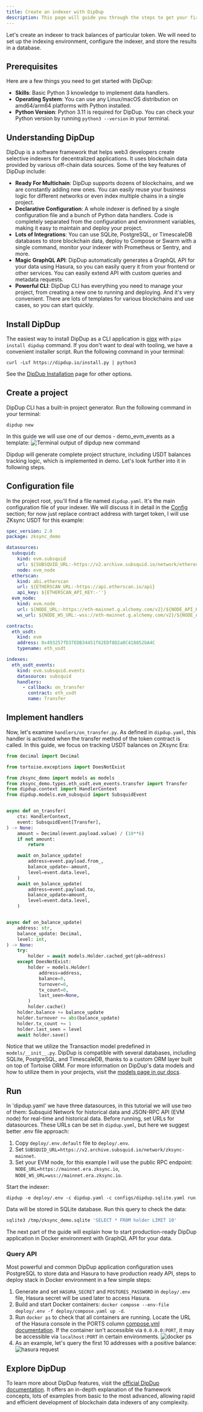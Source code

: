 ```yaml
---
title: Create an indexer with DipDup
description: This page will guide you through the steps to get your first DipDup indexer up and running in a few minutes.
---
```


Let's create an indexer to track balances of particular token.
We will need to set up the indexing environment, configure the indexer, and store the results in a database.

## Prerequisites

Here are a few things you need to get started with DipDup:

- **Skills**: Basic Python 3 knowledge to implement data handlers.
- **Operating System**: You can use any Linux/macOS distribution on amd64/arm64 platforms with Python installed.
- **Python Version**: Python 3.11 is required for DipDup. You can check your Python version by running `python3 --version` in your terminal.

## Understanding DipDup

DipDup is a software framework that helps web3 developers create selective indexers for decentralized applications.
It uses blockchain data provided by various off-chain data sources.
Some of the key features of DipDup include:

- **Ready For Multichain**:
  DipDup supports dozens of blockchains, and we are constantly adding new ones.
  You can easily reuse your business logic for different networks or even index multiple chains in a single project.
- **Declarative Configuration**:
  A whole indexer is defined by a single configuration file and a bunch of Python data handlers.
  Code is completely separated from the configuration and environment variables, making it easy to maintain and deploy your project.
- **Lots of Integrations**:
  You can use SQLite, PostgreSQL, or TimescaleDB databases to store blockchain data,
  deploy to Compose or Swarm with a single command, monitor your indexer with Prometheus or Sentry, and more.
- **Magic GraphQL API**:
  DipDup automatically generates a GraphQL API for your data using Hasura, so you can easily query it from your frontend or other services.
  You can easily extend API with custom queries and metadata requests.
- **Powerful CLI**:
  DipDup CLI has everything you need to manage your project, from creating a new one to running and deploying.
  And it's very convenient. There are lots of templates for various blockchains and use cases, so you can start quickly.

## Install DipDup

The easiest way to install DipDup as a CLI application is [pipx](https://pipx.pypa.io/stable/) with `pipx install dipdup` command.
If you don't want to deal with tooling, we have a convenient installer script.
Run the following command in your terminal:

```shell [Terminal]
curl -Lsf https://dipdup.io/install.py | python3
```

See the [DipDup Installation](https://dipdup.io/docs/installation) page for other options.

## Create a project

DipDup CLI has a built-in project generator. Run the following command in your terminal:

```shell [Terminal]
dipdup new
```

In this guide we will use one of our demos - demo_evm_events as a template:
![Terminal output of `dipdup new` command](/images/dipdup/dipdupnew.png)

Dipdup will generate complete project structure, including USDT balances tracking logic,
which is implemented in demo. Let's look further into it in following steps.

## Configuration file

In the project root, you'll find a file named `dipdup.yaml`. It's the main configuration file of your indexer.
We will discuss it in detail in the [Config](https://dipdup.io/docs/getting-started/config) section;
for now just replace contract address with target token, I will use ZKsync USDT for this example:

```yaml [dipdup.yaml]
spec_version: 2.0
package: zksync_demo

datasources:
  subsquid:
    kind: evm.subsquid
    url: ${SUBSQUID_URL:-https://v2.archive.subsquid.io/network/ethereum-mainnet}
    node: evm_node
  etherscan:
    kind: abi.etherscan
    url: ${ETHERSCAN_URL:-https://api.etherscan.io/api}
    api_key: ${ETHERSCAN_API_KEY:-''}
  evm_node:
    kind: evm.node
    url: ${NODE_URL:-https://eth-mainnet.g.alchemy.com/v2}/${NODE_API_KEY:-''}
    ws_url: ${NODE_WS_URL:-wss://eth-mainnet.g.alchemy.com/v2}/${NODE_API_KEY:-''}

contracts:
  eth_usdt:
    kind: evm
    address: 0x493257fD37EDB34451f62EDf8D2a0C418852bA4C
    typename: eth_usdt

indexes:
  eth_usdt_events:
    kind: evm.subsquid.events
    datasource: subsquid
    handlers:
      - callback: on_transfer
        contract: eth_usdt
        name: Transfer
```

## Implement handlers

Now, let's examine `handlers/on_transfer.py`.
As defined in `dipdup.yaml`, this handler is activated when the transfer method of the token contract is called.
In this guide, we focus on tracking USDT balances on ZKsync Era:

```py [on_transfer.py]
from decimal import Decimal

from tortoise.exceptions import DoesNotExist

from zksync_demo import models as models
from zksync_demo.types.eth_usdt.evm_events.transfer import Transfer
from dipdup.context import HandlerContext
from dipdup.models.evm_subsquid import SubsquidEvent


async def on_transfer(
    ctx: HandlerContext,
    event: SubsquidEvent[Transfer],
) -> None:
    amount = Decimal(event.payload.value) / (10**6)
    if not amount:
        return

    await on_balance_update(
        address=event.payload.from_,
        balance_update=-amount,
        level=event.data.level,
    )
    await on_balance_update(
        address=event.payload.to,
        balance_update=amount,
        level=event.data.level,
    )


async def on_balance_update(
    address: str,
    balance_update: Decimal,
    level: int,
) -> None:
    try:
        holder = await models.Holder.cached_get(pk=address)
    except DoesNotExist:
        holder = models.Holder(
            address=address,
            balance=0,
            turnover=0,
            tx_count=0,
            last_seen=None,
        )
        holder.cache()
    holder.balance += balance_update
    holder.turnover += abs(balance_update)
    holder.tx_count += 1
    holder.last_seen = level
    await holder.save()
```

Notice that we utilize the Transaction model predefined in `models/__init__.py`.
DipDup is compatible with several databases, including SQLite, PostgreSQL, and TimescaleDB,
thanks to a custom ORM layer built on top of Tortoise ORM.
For more information on DipDup's data models and how to utilize them in your projects, visit the [models page in our docs](https://dipdup.io/docs/getting-started/models).

## Run

In 'dipdup.yaml' we have three datasources, in this tutorial we will use two of them:
Subsquid Network for historical data and JSON-RPC API (EVM node) for real-time and historical data.
Before running, set URLs for datasources.
These URLs can be set in `dipdup.yaml`, but here we suggest better .env file approach:

1. Copy `deploy/.env.default` file to `deploy/.env`.
1. Set `SUBSQUID_URL=https://v2.archive.subsquid.io/network/zksync-mainnet`.
1. Set your EVM node, for this example I will use the public RPC endpoint: `NODE_URL=https://mainnet.era.zksync.io`, `NODE_WS_URL=wss://mainnet.era.zksync.io`.

Start the indexer:

```shell [Terminal]
dipdup -e deploy/.env -c dipdup.yaml -c configs/dipdup.sqlite.yaml run
```

Data will be stored in SQLite database. Run this query to check the data:

```bash
sqlite3 /tmp/zksync_demo.sqlite 'SELECT * FROM holder LIMIT 10'
```

The next part of the guide will explain how to start production-ready DipDup application in Docker environment with GraphQL API for your data.

### Query API

Most powerful and common DipDup application configuration uses PostgreSQL to store data and Hasura to have production ready API,
steps to deploy stack in Docker environment in a few simple steps:

1. Generate and set `HASURA_SECRET` and `POSTGRES_PASSWORD` in `deploy/.env` file, Hasura secret will be used later to access Hasura.
1. Build and start Docker containers: `docker compose --env-file deploy/.env -f deploy/compose.yaml up -d`.
1. Run `docker ps` to check that all containers are running. Locate the URL of the Hasura console in the PORTS column
  [compose.yml documentation](https://docs.docker.com/compose/compose-file/compose-file-v3/#ports).
  If the container isn't accessible via `0.0.0.0:PORT`, it may be accessible via `localhost:PORT` in certain environments.
    ![docker ps](/images/dipdup/dockerps.png)
1. As an example, let's query the first 10 addresses with a positive balance:
    ![hasura request](/images/dipdup/hasurarequest.png)

## Explore DipDup

To learn more about DipDup features, visit the [official DipDup documentation](https://dipdup.io/docs).
It offers an in-depth explanation of the framework concepts, lots of examples from basic to the most advanced,
allowing rapid and efficient development of blockchain data indexers of any complexity.
